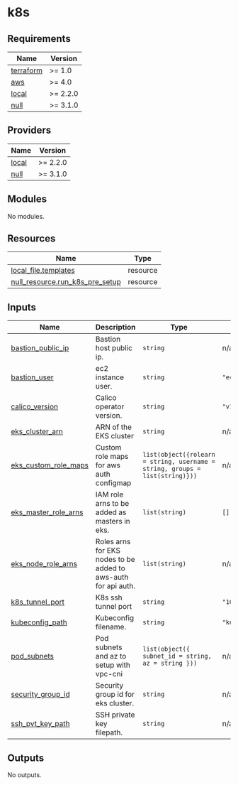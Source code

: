 # k8s

<!-- BEGINNING OF PRE-COMMIT-TERRAFORM DOCS HOOK -->
## Requirements

| Name | Version |
|------|---------|
| <a name="requirement_terraform"></a> [terraform](#requirement\_terraform) | >= 1.0 |
| <a name="requirement_aws"></a> [aws](#requirement\_aws) | >= 4.0 |
| <a name="requirement_local"></a> [local](#requirement\_local) | >= 2.2.0 |
| <a name="requirement_null"></a> [null](#requirement\_null) | >= 3.1.0 |

## Providers

| Name | Version |
|------|---------|
| <a name="provider_local"></a> [local](#provider\_local) | >= 2.2.0 |
| <a name="provider_null"></a> [null](#provider\_null) | >= 3.1.0 |

## Modules

No modules.

## Resources

| Name | Type |
|------|------|
| [local_file.templates](https://registry.terraform.io/providers/hashicorp/local/latest/docs/resources/file) | resource |
| [null_resource.run_k8s_pre_setup](https://registry.terraform.io/providers/hashicorp/null/latest/docs/resources/resource) | resource |

## Inputs

| Name | Description | Type | Default | Required |
|------|-------------|------|---------|:--------:|
| <a name="input_bastion_public_ip"></a> [bastion\_public\_ip](#input\_bastion\_public\_ip) | Bastion host public ip. | `string` | n/a | yes |
| <a name="input_bastion_user"></a> [bastion\_user](#input\_bastion\_user) | ec2 instance user. | `string` | `"ec2-user"` | no |
| <a name="input_calico_version"></a> [calico\_version](#input\_calico\_version) | Calico operator version. | `string` | `"v1.11.0"` | no |
| <a name="input_eks_cluster_arn"></a> [eks\_cluster\_arn](#input\_eks\_cluster\_arn) | ARN of the EKS cluster | `string` | n/a | yes |
| <a name="input_eks_custom_role_maps"></a> [eks\_custom\_role\_maps](#input\_eks\_custom\_role\_maps) | Custom role maps for aws auth configmap | `list(object({rolearn = string, username = string, groups = list(string)}))` | n/a | yes |
| <a name="input_eks_master_role_arns"></a> [eks\_master\_role\_arns](#input\_eks\_master\_role\_arns) | IAM role arns to be added as masters in eks. | `list(string)` | `[]` | no |
| <a name="input_eks_node_role_arns"></a> [eks\_node\_role\_arns](#input\_eks\_node\_role\_arns) | Roles arns for EKS nodes to be added to aws-auth for api auth. | `list(string)` | n/a | yes |
| <a name="input_k8s_tunnel_port"></a> [k8s\_tunnel\_port](#input\_k8s\_tunnel\_port) | K8s ssh tunnel port | `string` | `"1080"` | no |
| <a name="input_kubeconfig_path"></a> [kubeconfig\_path](#input\_kubeconfig\_path) | Kubeconfig filename. | `string` | `"kubeconfig"` | no |
| <a name="input_pod_subnets"></a> [pod\_subnets](#input\_pod\_subnets) | Pod subnets and az to setup with vpc-cni | `list(object({ subnet_id = string, az = string }))` | n/a | yes |
| <a name="input_security_group_id"></a> [security\_group\_id](#input\_security\_group\_id) | Security group id for eks cluster. | `string` | n/a | yes |
| <a name="input_ssh_pvt_key_path"></a> [ssh\_pvt\_key\_path](#input\_ssh\_pvt\_key\_path) | SSH private key filepath. | `string` | n/a | yes |

## Outputs

No outputs.
<!-- END OF PRE-COMMIT-TERRAFORM DOCS HOOK -->
